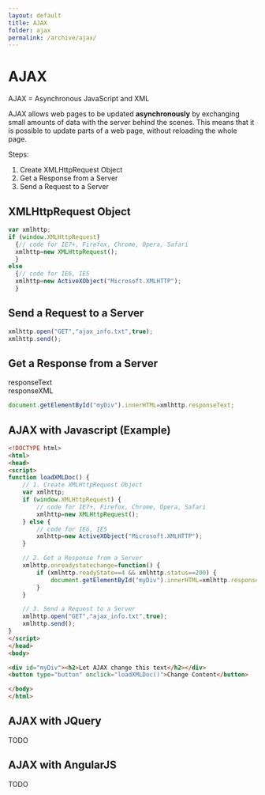 ```yaml
---
layout: default
title: AJAX
folder: ajax
permalink: /archive/ajax/
---
```


# AJAX

AJAX = Asynchronous JavaScript and XML

AJAX allows web pages to be updated **asynchronously** by exchanging small amounts of data with the server behind the scenes.
This means that it is possible to update parts of a web page, without reloading the whole page.

Steps:

1. Create XMLHttpRequest Object
2. Get a Response from a Server
3. Send a Request to a Server

## XMLHttpRequest Object
~~~ javascript
var xmlhttp;
if (window.XMLHttpRequest)
  {// code for IE7+, Firefox, Chrome, Opera, Safari
  xmlhttp=new XMLHttpRequest();
  }
else
  {// code for IE6, IE5
  xmlhttp=new ActiveXObject("Microsoft.XMLHTTP");
  }
~~~

## Send a Request to a Server
~~~ javascript
xmlhttp.open("GET","ajax_info.txt",true);
xmlhttp.send();
~~~

## Get a Response from a Server
responseText <br/>
responseXML

~~~ javascript
document.getElementById("myDiv").innerHTML=xmlhttp.responseText;
~~~

## AJAX with Javascript (Example)
~~~ html
<!DOCTYPE html>
<html>
<head>
<script>
function loadXMLDoc() {
	// 1. Create XMLHttpRequest Object
	var xmlhttp;
	if (window.XMLHttpRequest) {
		// code for IE7+, Firefox, Chrome, Opera, Safari
		xmlhttp=new XMLHttpRequest();
	} else {
		// code for IE6, IE5
		xmlhttp=new ActiveXObject("Microsoft.XMLHTTP");
	}

	// 2. Get a Response from a Server
	xmlhttp.onreadystatechange=function() {
		if (xmlhttp.readyState==4 && xmlhttp.status==200) {
			document.getElementById("myDiv").innerHTML=xmlhttp.responseText;
		}
	}

	// 3. Send a Request to a Server
	xmlhttp.open("GET","ajax_info.txt",true);
	xmlhttp.send();
}
</script>
</head>
<body>

<div id="myDiv"><h2>Let AJAX change this text</h2></div>
<button type="button" onclick="loadXMLDoc()">Change Content</button>

</body>
</html>
~~~

## AJAX with JQuery
TODO

## AJAX with AngularJS
TODO
